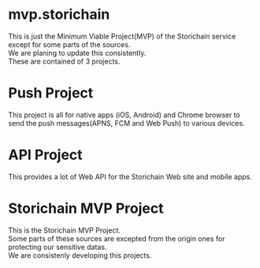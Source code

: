# mvp.storichain
This is just the Minimum Viable Project(MVP) of the Storichain service except for some parts of the sources.  
We are planing to update this consistently.  
These are contained of 3 projects.

# Push Project 
  This project is all for native apps (iOS, Android) and Chrome browser to send the push messages(APNS, FCM and Web Push) to various devices.
# API Project
 This provides a lot of Web API for the Storichain Web site and mobile apps.
 
# Storichain MVP Project
 This is the Storichain MVP Project.  
 Some parts of these sources are excepted from the origin ones for protecting our sensitive datas.  
 We are consistenly developing this projects.  
